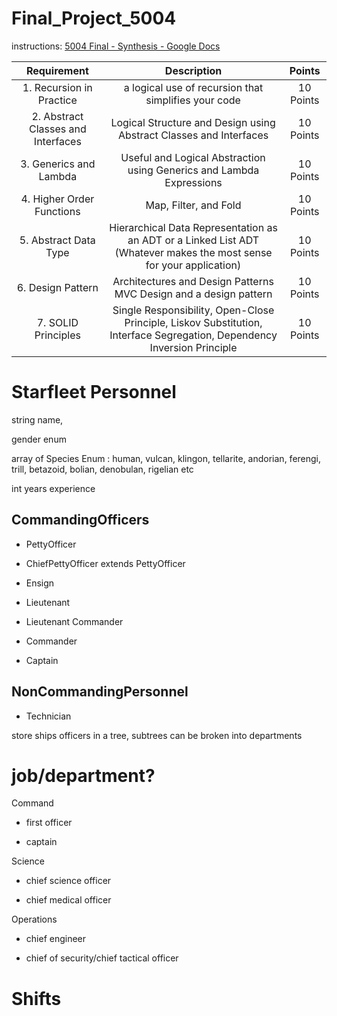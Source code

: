 # Final_Project_5004

instructions: [5004 Final - Synthesis - Google Docs](https://docs.google.com/document/d/1fgGaoVQYOf_dAHWcgWOyhlFRQtPa9TxKWn687pfGSWs/edit)

| Requirement                        | Description                                                                                                             | Points    |
|:----------------------------------:|:-----------------------------------------------------------------------------------------------------------------------:|:---------:|
| 1. Recursion in Practice           | a logical use of recursion that simplifies your code                                                                    | 10 Points |
| 2. Abstract Classes and Interfaces | Logical Structure and Design using Abstract Classes and Interfaces                                                      | 10 Points |
| 3. Generics and Lambda             | Useful and Logical Abstraction using Generics and Lambda Expressions                                                    | 10 Points |
| 4. Higher Order Functions          | Map, Filter, and Fold                                                                                                   | 10 Points |
| 5. Abstract Data Type              | Hierarchical Data Representation as an ADT or a Linked List ADT (Whatever makes the most sense for your application)    | 10 Points |
| 6. Design Pattern                  | Architectures and Design Patterns MVC Design and a design pattern                                                       | 10 Points |
| 7. SOLID Principles                | Single Responsibility, Open-Close Principle, Liskov Substitution, Interface Segregation, Dependency Inversion Principle | 10 Points |

# Starfleet Personnel

string name, 

gender enum

array of Species Enum : human, vulcan, klingon, tellarite, andorian, ferengi, trill, betazoid, bolian, denobulan, rigelian etc

int years experience

## CommandingOfficers

* PettyOfficer
- ChiefPettyOfficer extends PettyOfficer
* Ensign

* Lieutenant

* Lieutenant Commander

* Commander

* Captain

## NonCommandingPersonnel

* Technician

store ships officers in a tree, subtrees can be broken into departments

# job/department?

Command

* first officer

* captain

Science

* chief science officer

* chief medical officer

Operations

* chief engineer

* chief of security/chief tactical officer

# Shifts